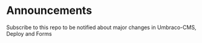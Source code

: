 # Announcements
Subscribe to this repo to be notified about major changes in Umbraco-CMS, Deploy and Forms
